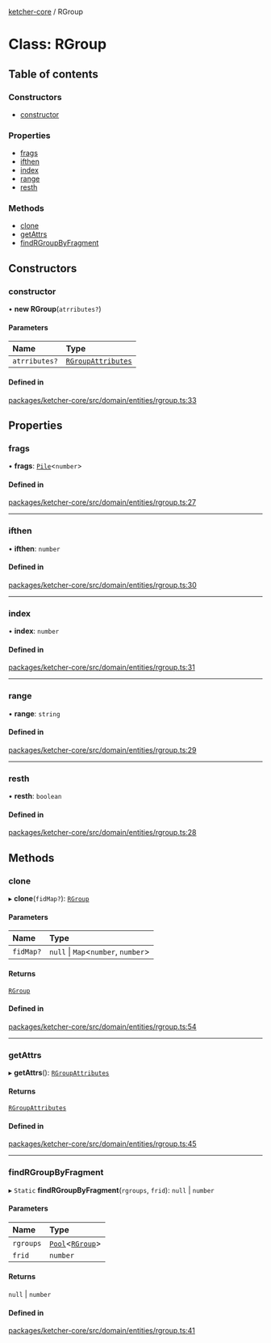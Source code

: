 [ketcher-core](../README.md) / RGroup

# Class: RGroup

## Table of contents

### Constructors

- [constructor](RGroup.md#constructor)

### Properties

- [frags](RGroup.md#frags)
- [ifthen](RGroup.md#ifthen)
- [index](RGroup.md#index)
- [range](RGroup.md#range)
- [resth](RGroup.md#resth)

### Methods

- [clone](RGroup.md#clone)
- [getAttrs](RGroup.md#getattrs)
- [findRGroupByFragment](RGroup.md#findrgroupbyfragment)

## Constructors

### constructor

• **new RGroup**(`atrributes?`)

#### Parameters

| Name | Type |
| :------ | :------ |
| `atrributes?` | [`RGroupAttributes`](../interfaces/RGroupAttributes.md) |

#### Defined in

[packages/ketcher-core/src/domain/entities/rgroup.ts:33](https://github.com/epam/ketcher/blob/bf065756/packages/ketcher-core/src/domain/entities/rgroup.ts#L33)

## Properties

### frags

• **frags**: [`Pile`](Pile.md)<`number`\>

#### Defined in

[packages/ketcher-core/src/domain/entities/rgroup.ts:27](https://github.com/epam/ketcher/blob/bf065756/packages/ketcher-core/src/domain/entities/rgroup.ts#L27)

___

### ifthen

• **ifthen**: `number`

#### Defined in

[packages/ketcher-core/src/domain/entities/rgroup.ts:30](https://github.com/epam/ketcher/blob/bf065756/packages/ketcher-core/src/domain/entities/rgroup.ts#L30)

___

### index

• **index**: `number`

#### Defined in

[packages/ketcher-core/src/domain/entities/rgroup.ts:31](https://github.com/epam/ketcher/blob/bf065756/packages/ketcher-core/src/domain/entities/rgroup.ts#L31)

___

### range

• **range**: `string`

#### Defined in

[packages/ketcher-core/src/domain/entities/rgroup.ts:29](https://github.com/epam/ketcher/blob/bf065756/packages/ketcher-core/src/domain/entities/rgroup.ts#L29)

___

### resth

• **resth**: `boolean`

#### Defined in

[packages/ketcher-core/src/domain/entities/rgroup.ts:28](https://github.com/epam/ketcher/blob/bf065756/packages/ketcher-core/src/domain/entities/rgroup.ts#L28)

## Methods

### clone

▸ **clone**(`fidMap?`): [`RGroup`](RGroup.md)

#### Parameters

| Name | Type |
| :------ | :------ |
| `fidMap?` | ``null`` \| `Map`<`number`, `number`\> |

#### Returns

[`RGroup`](RGroup.md)

#### Defined in

[packages/ketcher-core/src/domain/entities/rgroup.ts:54](https://github.com/epam/ketcher/blob/bf065756/packages/ketcher-core/src/domain/entities/rgroup.ts#L54)

___

### getAttrs

▸ **getAttrs**(): [`RGroupAttributes`](../interfaces/RGroupAttributes.md)

#### Returns

[`RGroupAttributes`](../interfaces/RGroupAttributes.md)

#### Defined in

[packages/ketcher-core/src/domain/entities/rgroup.ts:45](https://github.com/epam/ketcher/blob/bf065756/packages/ketcher-core/src/domain/entities/rgroup.ts#L45)

___

### findRGroupByFragment

▸ `Static` **findRGroupByFragment**(`rgroups`, `frid`): ``null`` \| `number`

#### Parameters

| Name | Type |
| :------ | :------ |
| `rgroups` | [`Pool`](Pool.md)<[`RGroup`](RGroup.md)\> |
| `frid` | `number` |

#### Returns

``null`` \| `number`

#### Defined in

[packages/ketcher-core/src/domain/entities/rgroup.ts:41](https://github.com/epam/ketcher/blob/bf065756/packages/ketcher-core/src/domain/entities/rgroup.ts#L41)
